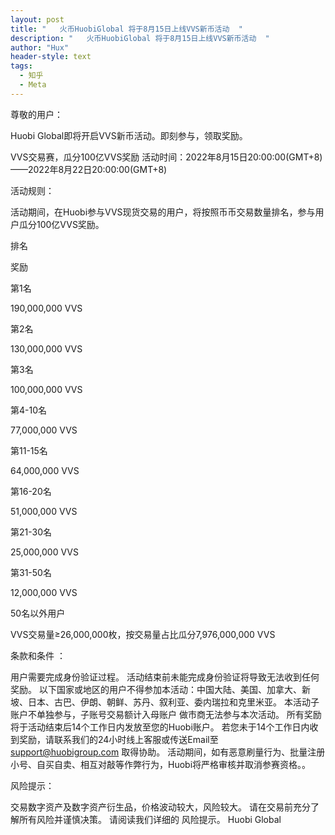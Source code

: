 ```yaml
---
layout: post
title: "   火币HuobiGlobal 将于8月15日上线VVS新币活动  "
description: "   火币HuobiGlobal 将于8月15日上线VVS新币活动  "
author: "Hux"
header-style: text
tags:
  - 知乎
  - Meta
---
```

尊敬的用户：

Huobi Global即将开启VVS新币活动。即刻参与，领取奖励。

VVS交易赛，瓜分100亿VVS奖励
活动时间：2022年8月15日20:00:00(GMT+8)——2022年8月22日20:00:00(GMT+8)

活动规则：

活动期间，在Huobi参与VVS现货交易的用户，将按照币币交易数量排名，参与用户瓜分100亿VVS奖励。

排名

奖励

第1名

190,000,000 VVS

第2名

130,000,000 VVS

第3名

100,000,000 VVS

第4-10名

77,000,000 VVS‬

第11-15名

64,000,000 VVS‬

第16-20名

51,000,000 VVS‬

第21-30名

25,000,000 VVS‬

第31-50名

12,000,000 VVS

50名以外用户

VVS交易量≥26,000,000枚，按交易量占比瓜分7,976,000,000‬ VVS

 

条款和条件 ：

用户需要完成身份验证过程。 活动结束前未能完成身份验证将导致无法收到任何奖励。
以下国家或地区的用户不得参加本活动：中国大陆、美国、加拿大、新坡、日本、古巴、伊朗、朝鲜、苏丹、叙利亚、委内瑞拉和克里米亚。
本活动子账户不单独参与，子账号交易额计入母账户
做市商无法参与本次活动。
所有奖励将于活动结束后14个工作日内发放至您的Huobi账户。 若您未于14个工作日内收到奖励，请联系我们的24小时线上客服或传送Email至 support@huobigroup.com 取得协助。
活动期间，如有恶意刷量行为、批量注册小号、自买自卖、相互对敲等作弊行为，Huobi将严格审核并取消参赛资格。。
 

风险提示：

交易数字资产及数字资产衍生品，价格波动较大，风险较大。 请在交易前充分了解所有风险并谨慎决策。 请阅读我们详细的 风险提示。
Huobi Global
